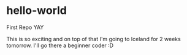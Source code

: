 # hello-world
First Repo YAY

This is so exciting and on top of that I'm going to Iceland for 2 weeks tomorrow. I'll go there a beginner coder :D
